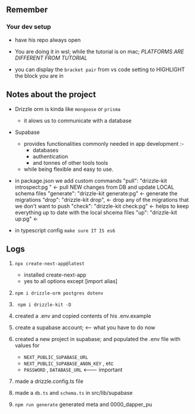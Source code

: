 ## Remember

### Your dev setup
- have his repo always open

- You are doing it in wsl; while the tutorial is on mac;
    *PLATFORMS ARE DIFFERENT FROM TUTORIAL* 

- you can display the `bracket pair` from vs code setting to HIGHLIGHT the block you are in


## Notes about the project
- Drizzle orm is kinda like `mongoose` or `prisma` 
    - it alows us to communicate with a database  
- Supabase
    -  provides functionalities commonly needed in app development :- 
        - databases 
        - authentication
        - and tonnes of other tools tools
    -  while being flexible and easy to use.

- in package.json we add custom commands 
    "pull": "drizzle-kit introspect:pg "  <- pull NEW changes from DB and update LOCAL schema files 
    "generate": "drizzle-kit generate:pg" <- generate the migrations
    "drop": "drizzle-kit drop",           <- drop any of the migrations that we don't want to push
    "check": "drizzle-kit check:pg"       <- helps to keep everything up to date with the local shcema files
    "up": "drizzle-kit up:pg"             <-

- in typescript config `make sure IT IS es6`


## Logs

1. `npx create-next-app@latest`
    - installed create-next-app 
    - yes to all options except [import alias] 

2. `npm i drizzle-orm postgres dotenv`
3. ` npm i drizzle-kit -D`
4.  created a .env and copied contents of his .env.example

5. create a supabase account; <-- what you have to do now
6. created a new project in supabase; and populated the .env file with values for 
    - `NEXT_PUBLIC_SUPABASE_URL`
    -  `NEXT_PUBLIC_SUPABASE_ANON_KEY` , etc
    - `PASSWORD` , `DATABASE_URL` <--- important

7. made a drizzle.config.ts file
8. made a `db.ts` and `schema.ts` in src/lib/supabase

9. `npm run generate` 
    generated meta and 0000_dapper_pu
